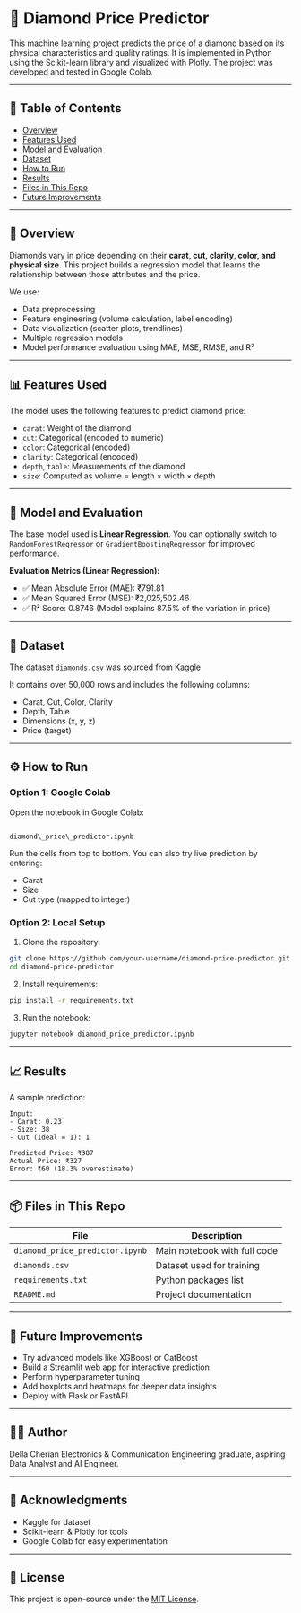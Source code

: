 
# 💎 Diamond Price Predictor

This machine learning project predicts the price of a diamond based on its physical characteristics and quality ratings. It is implemented in Python using the Scikit-learn library and visualized with Plotly. The project was developed and tested in Google Colab.

---

## 📌 Table of Contents
- [Overview](#overview)
- [Features Used](#features-used)
- [Model and Evaluation](#model-and-evaluation)
- [Dataset](#dataset)
- [How to Run](#how-to-run)
- [Results](#results)
- [Files in This Repo](#files-in-this-repo)
- [Future Improvements](#future-improvements)

---

## 📖 Overview

Diamonds vary in price depending on their **carat, cut, clarity, color, and physical size**. This project builds a regression model that learns the relationship between those attributes and the price.

We use:
- Data preprocessing
- Feature engineering (volume calculation, label encoding)
- Data visualization (scatter plots, trendlines)
- Multiple regression models
- Model performance evaluation using MAE, MSE, RMSE, and R²

---

## 📊 Features Used

The model uses the following features to predict diamond price:
- `carat`: Weight of the diamond
- `cut`: Categorical (encoded to numeric)
- `color`: Categorical (encoded)
- `clarity`: Categorical (encoded)
- `depth`, `table`: Measurements of the diamond
- `size`: Computed as volume = length × width × depth

---

## 🧠 Model and Evaluation

The base model used is **Linear Regression**. You can optionally switch to `RandomForestRegressor` or `GradientBoostingRegressor` for improved performance.

**Evaluation Metrics (Linear Regression):**
- ✅ Mean Absolute Error (MAE): ₹791.81
- ✅ Mean Squared Error (MSE): ₹2,025,502.46
- ✅ R² Score: 0.8746 (Model explains 87.5% of the variation in price)

---

## 📁 Dataset

The dataset `diamonds.csv` was sourced from [Kaggle](https://www.kaggle.com/datasets/shivam2503/diamonds) 

It contains over 50,000 rows and includes the following columns:
- Carat, Cut, Color, Clarity
- Depth, Table
- Dimensions (x, y, z)
- Price (target)

---

## ⚙️ How to Run

### Option 1: Google Colab
Open the notebook in Google Colab:
```

diamond\_price\_predictor.ipynb

````

Run the cells from top to bottom. You can also try live prediction by entering:
- Carat
- Size
- Cut type (mapped to integer)

### Option 2: Local Setup

1. Clone the repository:
```bash
git clone https://github.com/your-username/diamond-price-predictor.git
cd diamond-price-predictor
````

2. Install requirements:

```bash
pip install -r requirements.txt
```

3. Run the notebook:

```bash
jupyter notebook diamond_price_predictor.ipynb
```

---

## 📈 Results

A sample prediction:

```
Input:
- Carat: 0.23
- Size: 38
- Cut (Ideal = 1): 1

Predicted Price: ₹387  
Actual Price: ₹327  
Error: ₹60 (18.3% overestimate)
```

---

## 📦 Files in This Repo

| File                            | Description                    |
| ------------------------------- | ------------------------------ |
| `diamond_price_predictor.ipynb` | Main notebook with full code   |
| `diamonds.csv`                  | Dataset used for training      |
| `requirements.txt`              | Python packages list           |
| `README.md`                     | Project documentation          |

---

## 🔮 Future Improvements

* Try advanced models like XGBoost or CatBoost
* Build a Streamlit web app for interactive prediction
* Perform hyperparameter tuning
* Add boxplots and heatmaps for deeper data insights
* Deploy with Flask or FastAPI

---

## 👩‍💻 Author

Della Cherian
Electronics & Communication Engineering graduate, aspiring Data Analyst and AI Engineer.

---

## 🌟 Acknowledgments

* Kaggle for dataset
* Scikit-learn & Plotly for tools
* Google Colab for easy experimentation

---

## 📌 License

This project is open-source under the [MIT License](LICENSE).


